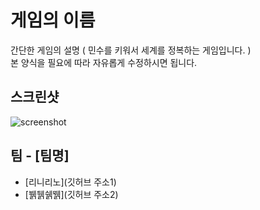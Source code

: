 게임의 이름
====
간단한 게임의 설명 ( 민수를 키워서 세계를 정복하는 게임입니다. )<br>
본 양식을 필요에 따라 자유롭게 수정하시면 됩니다.

스크린샷
----
![screenshot](http://img.naver.net/static/www/u/2013/0731/nmms_224940510.gif)

팀 - [팀명]
----
* [리니리노](깃허브 주소1)
* [뷁뒑쉙뛝](깃허브 주소2)
